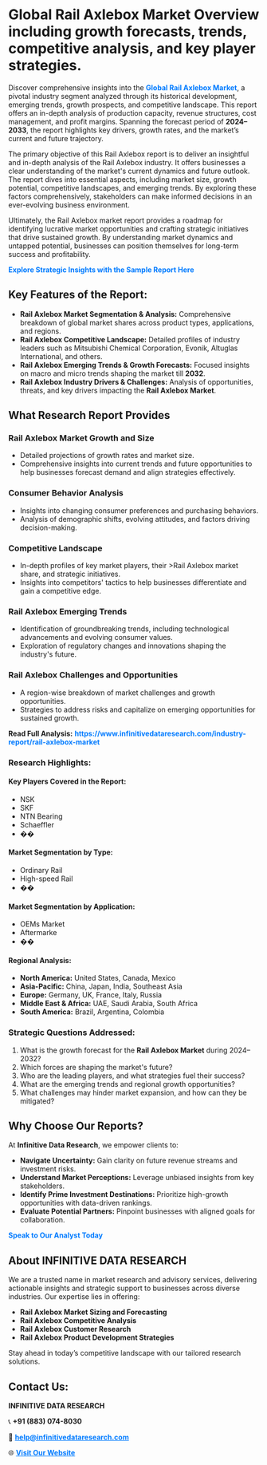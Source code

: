 <h1>Global Rail Axlebox Market Overview including growth forecasts, trends, competitive analysis, and key player strategies.</h1>
<p>
Discover comprehensive insights into the 
<a href="https://www.infinitivedataresearch.com/industry-report/rail-axlebox-market" rel="dofollow" style="color: #007BFF; text-decoration: none;"><strong>Global Rail Axlebox Market</strong></a>, a pivotal industry segment analyzed through its historical development, emerging trends, growth prospects, and competitive landscape. This report offers an in-depth analysis of production capacity, revenue structures, cost management, and profit margins. Spanning the forecast period of <strong>2024–2033</strong>, the report highlights key drivers, growth rates, and the market’s current and future trajectory.
</p>
<p>
The primary objective of this Rail Axlebox report is to deliver an insightful and in-depth analysis of the Rail Axlebox industry. It offers businesses a clear understanding of the market's current dynamics and future outlook. The report dives into essential aspects, including market size, growth potential, competitive landscapes, and emerging trends. By exploring these factors comprehensively, stakeholders can make informed decisions in an ever-evolving business environment.
</p>
<p>
Ultimately, the Rail Axlebox market report provides a roadmap for identifying lucrative market opportunities and crafting strategic initiatives that drive sustained growth. By understanding market dynamics and untapped potential, businesses can position themselves for long-term success and profitability.
</p>
<p>
<a href="https://www.infinitivedataresearch.com/request-sample/reportId=108426" style="color: #007BFF; text-decoration: none;"><strong>Explore Strategic Insights with the Sample Report Here</strong></a>
</p>

<h2>Key Features of the Report:</h2>
<ul>
<li><strong>Rail Axlebox Market Segmentation & Analysis:</strong> Comprehensive breakdown of global market shares across product types, applications, and regions.</li>
<li><strong>Rail Axlebox Competitive Landscape:</strong> Detailed profiles of industry leaders such as Mitsubishi Chemical Corporation, Evonik, Altuglas International, and others.</li>
<li><strong>Rail Axlebox Emerging Trends & Growth Forecasts:</strong> Focused insights on macro and micro trends shaping the market till <strong>2032</strong>.</li>
<li><strong>Rail Axlebox Industry Drivers & Challenges:</strong> Analysis of opportunities, threats, and key drivers impacting the <strong>Rail Axlebox Market</strong>.</li>
</ul>

<h2>What Research Report Provides</h2>
<h3>Rail Axlebox Market Growth and Size</h3>
<ul>
<li>Detailed projections of growth rates and market size.</li>
<li>Comprehensive insights into current trends and future opportunities to help businesses forecast demand and align strategies effectively.</li>
</ul>

<h3>Consumer Behavior Analysis</h3>
<ul>
<li>Insights into changing consumer preferences and purchasing behaviors.</li>
<li>Analysis of demographic shifts, evolving attitudes, and factors driving decision-making.</li>
</ul>

<h3>Competitive Landscape</h3>
<ul>
<li>In-depth profiles of key market players, their >Rail Axlebox market share, and strategic initiatives.</li>
<li>Insights into competitors' tactics to help businesses differentiate and gain a competitive edge.</li>
</ul>

<h3>Rail Axlebox Emerging Trends</h3>
<ul>
<li>Identification of groundbreaking trends, including technological advancements and evolving consumer values.</li>
<li>Exploration of regulatory changes and innovations shaping the industry's future.</li>
</ul>

<h3>Rail Axlebox Challenges and Opportunities</h3>
<ul>
<li>A region-wise breakdown of market challenges and growth opportunities.</li>
<li>Strategies to address risks and capitalize on emerging opportunities for sustained growth.</li>
</ul>
<p><strong>Read Full Analysis:</strong> <a href="https://www.infinitivedataresearch.com/industry-report/rail-axlebox-market" rel="dofollow" style="color: #007BFF; text-decoration: none;"><strong>https://www.infinitivedataresearch.com/industry-report/rail-axlebox-market</strong></a></p>
<h3>Research Highlights:</h3>
<h4>Key Players Covered in the Report:</h4>
<ul><li>NSK</li><li>SKF</li><li>NTN Bearing</li><li>Schaeffler</li><li>��</li></ul>
<h4>Market Segmentation by Type:</h4>
<ul><li>Ordinary Rail</li><li>High-speed Rail</li><li>��</li></ul>
<h4>Market Segmentation by Application:</h4>
<ul><li>OEMs Market</li><li>Aftermarke</li><li>��</li></ul>

<h4>Regional Analysis:</h4>
<ul>
<li><strong>North America:</strong> United States, Canada, Mexico</li>
<li><strong>Asia-Pacific:</strong> China, Japan, India, Southeast Asia</li>
<li><strong>Europe:</strong> Germany, UK, France, Italy, Russia</li>
<li><strong>Middle East & Africa:</strong> UAE, Saudi Arabia, South Africa</li>
<li><strong>South America:</strong> Brazil, Argentina, Colombia</li>
</ul>

<h3>Strategic Questions Addressed:</h3>
<ol>
<li>What is the growth forecast for the <strong>Rail Axlebox Market</strong> during 2024–2032?</li>
<li>Which forces are shaping the market's future?</li>
<li>Who are the leading players, and what strategies fuel their success?</li>
<li>What are the emerging trends and regional growth opportunities?</li>
<li>What challenges may hinder market expansion, and how can they be mitigated?</li>
</ol>

<h2>Why Choose Our Reports?</h2>
<p>At <strong>Infinitive Data Research</strong>, we empower clients to:</p>
<ul>
<li><strong>Navigate Uncertainty:</strong> Gain clarity on future revenue streams and investment risks.</li>
<li><strong>Understand Market Perceptions:</strong> Leverage unbiased insights from key stakeholders.</li>
<li><strong>Identify Prime Investment Destinations:</strong> Prioritize high-growth opportunities with data-driven rankings.</li>
<li><strong>Evaluate Potential Partners:</strong> Pinpoint businesses with aligned goals for collaboration.</li>
</ul>
<p><a href="https://www.infinitivedataresearch.com/industry-report/rail-axlebox-market" rel="dofollow" style="color: #007BFF; text-decoration: none;"><strong>Speak to Our Analyst Today</strong></a></p>

<h2>About INFINITIVE DATA RESEARCH</h2>
<p>We are a trusted name in market research and advisory services, delivering actionable insights and strategic support to businesses across diverse industries. Our expertise lies in offering:</p>
<ul>
<li><strong>Rail Axlebox Market Sizing and Forecasting</strong></li>
<li><strong>Rail Axlebox Competitive Analysis</strong></li>
<li><strong>Rail Axlebox Customer Research</strong></li>
<li><strong>Rail Axlebox Product Development Strategies</strong></li>
</ul>
<p>Stay ahead in today’s competitive landscape with our tailored research solutions.</p>

<h2>Contact Us:</h2>
<p><strong>INFINITIVE DATA RESEARCH</strong></p>
<p>📞 <strong>+91 (883) 074-8030</strong></p>
<p>📧 <strong><a href="mailto:help@infinitivedataresearch.com" style="color: #007BFF;">help@infinitivedataresearch.com</a></strong></p>
<p>🌐 <strong><a href="https://www.infinitivedataresearch.com" rel="dofollow" style="color: #007BFF;">Visit Our Website</a></strong></p>